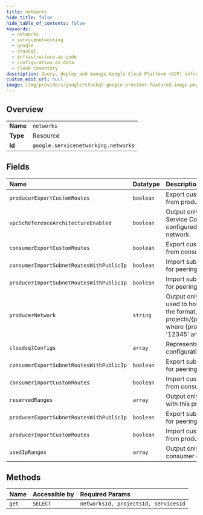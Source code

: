 ```yaml
---
title: networks
hide_title: false
hide_table_of_contents: false
keywords:
  - networks
  - servicenetworking
  - google    
  - stackql
  - infrastructure-as-code
  - configuration-as-data
  - cloud inventory
description: Query, deploy and manage Google Cloud Platform (GCP) infrastructure and resources using SQL
custom_edit_url: null
image: /img/providers/google/stackql-google-provider-featured-image.png
---
```

  
    

## Overview
<table><tbody>
<tr><td><b>Name</b></td><td><code>networks</code></td></tr>
<tr><td><b>Type</b></td><td>Resource</td></tr>
<tr><td><b>Id</b></td><td><code>google.servicenetworking.networks</code></td></tr>
</tbody></table>

## Fields
| Name | Datatype | Description |
|:-----|:---------|:------------|
| `producerExportCustomRoutes` | `boolean` | Export custom routes flag value for peering from producer to consumer. |
| `vpcScReferenceArchitectureEnabled` | `boolean` | Output only. Indicates whether the VPC Service Controls reference architecture is configured for the producer VPC host network. |
| `consumerExportCustomRoutes` | `boolean` | Export custom routes flag value for peering from consumer to producer. |
| `consumerImportSubnetRoutesWithPublicIp` | `boolean` | Import subnet routes with public ip flag value for peering from consumer to producer. |
| `producerImportSubnetRoutesWithPublicIp` | `boolean` | Import subnet routes with public ip flag value for peering from producer to consumer. |
| `producerNetwork` | `string` | Output only. The VPC host network that is used to host managed service instances. In the format, projects/&#123;project&#125;/global/networks/&#123;network&#125; where &#123;project&#125; is the project number e.g. '12345' and &#123;network&#125; is the network name. |
| `cloudsqlConfigs` | `array` | Represents one or multiple Cloud SQL configurations. |
| `consumerExportSubnetRoutesWithPublicIp` | `boolean` | Export subnet routes with public ip flag value for peering from consumer to producer. |
| `consumerImportCustomRoutes` | `boolean` | Import custom routes flag value for peering from consumer to producer. |
| `reservedRanges` | `array` | Output only. The reserved ranges associated with this private service access connection. |
| `producerExportSubnetRoutesWithPublicIp` | `boolean` | Export subnet routes with public ip flag value for peering from producer to consumer. |
| `producerImportCustomRoutes` | `boolean` | Import custom routes flag value for peering from producer to consumer. |
| `usedIpRanges` | `array` | Output only. The IP ranges already in use by consumer or producer |
## Methods
| Name | Accessible by | Required Params |
|:-----|:--------------|:----------------|
| `get` | `SELECT` | `networksId, projectsId, servicesId` |
